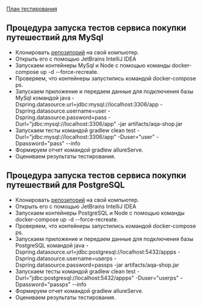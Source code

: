 [План тестирования](https://github.com/BelyakovArkadiy/Diplom-draft/blob/master/reports/Plan.md)

## Процедура запуска тестов сервиса покупки путешествий для MySql
* Клонировать [репозиторий](https://github.com/BelyakovArkadiy/Diplom-draft) на свой компьютер.
* Открыть его с помощью JetBrains IntelliJ IDEA 
* Запускаем контейнеры MySql и Node c помощью команды docker-compose up -d --force-recreate.
* Проверяем, что контейнеры запустились командой docker-compose ps.
* Запускаем приложение и передаем данные для подключения базы MySql командой java -Dspring.datasource.url=jdbc:mysql://localhost:3306/app -Dspring.datasource.username=user -Dspring.datasource.password=pass -Durl="jdbc:mysql://localhost:3306/app" -jar artifacts/aqa-shop.jar
* Запускаем тесты командой gradlew clean test -Durl="jdbc:mysql://localhost:3306/app" -Duser="user" -Dpassword="pass" --info
* Формируем отчет командой gradlew allureServe.
* Оцениваем результаты тестирования.



## Процедура запуска тестов сервиса покупки путешествий для PostgreSQL
* Клонировать [репозиторий](https://github.com/BelyakovArkadiy/Diplom-draft) на свой компьютер.
* Открыть его с помощью JetBrains IntelliJ IDEA 
* Запускаем контейнеры PostgreSQL и Node c помощью команды docker-compose up -d --force-recreate.
* Проверяем, что контейнеры запустились командой docker-compose ps.
* Запускаем приложение и передаем данные для подключения базы PostgreSQL командой java -Dspring.datasource.url=jdbc:postgresql://localhost:5432/appps -Dspring.datasource.username=userps -Dspring.datasource.password=passps -jar artifacts/aqa-shop.jar
* Запускаем тесты командой gradlew clean test -Durl="jdbc:postgresql://localhost:5432/appps" -Duser="userps" -Dpassword="passps" --info
* Формируем отчет командой gradlew allureServe.
* Оцениваем результаты тестирования.
